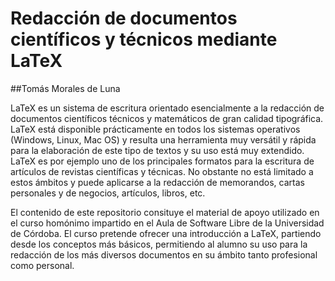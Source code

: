 # Redacción de documentos científicos y técnicos mediante LaTeX

##Tomás Morales de Luna 

LaTeX es un sistema de escritura orientado esencialmente a la redacción de documentos científicos  técnicos y matemáticos de gran calidad tipográfica. LaTeX está disponible prácticamente en todos los sistemas operativos (Windows, Linux, Mac OS) y resulta una herramienta muy versátil y rápida para la elaboración de este tipo de textos y su uso está muy extendido. LaTeX es por ejemplo uno de los principales formatos para la escritura de artículos de revistas científicas y técnicas. No obstante
no está limitado a estos ámbitos y puede aplicarse a la redacción de memorandos, cartas personales y de negocios, artículos, libros, etc.

El contenido de este repositorio consituye el material de apoyo utilizado en el curso homónimo impartido en el Aula de Software Libre de la Universidad de Córdoba. El curso pretende ofrecer una introducción a LaTeX, partiendo desde los conceptos más básicos, permitiendo al alumno su uso para la redacción de los más diversos documentos en su ámbito tanto profesional como personal. 
